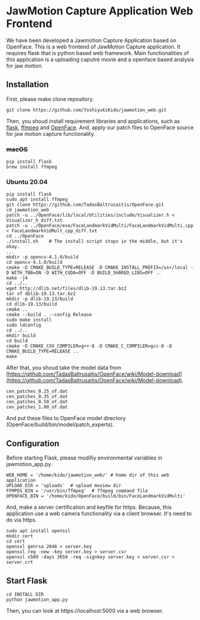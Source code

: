 # JawMotion Capture Application Web Frontend
We have been developed a Jawmotion Capture Application based on OpenFace. This is a web frontend of JawMotion Capture application.
It requires flask that is python based web framework.
Main functionalities of this application is a uploading caputre movie and a openface based analysis for jaw motion.

## Installation
First, please make clone repository.
```
git clone https://github.com/YoshiyukiKido/jawmotion_web.git
```
Then, you shoud install requirement libraries and applications, such as [flask](https://flask.palletsprojects.com/en/2.0.x/), [ffmpeg](https://www.ffmpeg.org/) and [OpenFace](https://github.com/TadasBaltrusaitis/OpenFace/wiki/Model-download).
And, apply our patch files to OpenFace source for jaw motion capture functionality.

### ~~macOS~~
```
pip install flask
brew install ffmpeg
```

### Ubuntu 20.04
```
pip install flask
sudo apt install ffmpeg
git clone https://github.com/TadasBaltrusaitis/OpenFace.git
cd jawmotion_web
patch -u ../OpenFace/lib/local/Utilities/include/Visualizer.h < Visualizer_h_diff.txt
patch -u ../OpenFace/exe/FaceLandmarkVidMulti/FaceLandmarkVidMulti.cpp < FaceLandmarkVidMult_cpp_diff.txt
cd ../OpenFace
./install.sh    # The install script stops in the middle, but it's okay.
...
mkdir -p opencv-4.1.0/build
cd opencv-4.1.0/build
cmake -D CMAKE_BUILD_TYPE=RELEASE -D CMAKE_INSTALL_PREFIX=/usr/local -D WITH_TBB=ON -D WITH_CUDA=OFF -D BUILD_SHARED_LIBS=OFF ..
make -j4
cd ../..
wget http://dlib.net/files/dlib-19.13.tar.bz2
tar xf dblib-19.13.tar.bz2
mkdir -p dlib-19.13/build
cd dlib-19.13/build
cmake ..
cmake --build . --config Release
sudo make install
sudo ldconfig
cd ../..
mkdir build
cd build
cmake -D CMAKE_CXX_COMPILER=g++-8 -D CMAKE_C_COMPILER=gcc-8 -D CMAKE_BUILD_TYPE=RELEASE ..
make
```

After that, you shoud take the model data from [https://github.com/TadasBaltrusaitis/OpenFace/wiki/Model-download](https://github.com/TadasBaltrusaitis/OpenFace/wiki/Model-download).
```
cen_patches_0.25_of.dat
cen_patches_0.35_of.dat
cen_patches_0.50_of.dat
cen_patches_1.00_of.dat
```
And put these files to OpenFace model directory (OpenFace/build/bin/model/patch_experts).

## Configuration
Before starting Flask, please modifiy environmental variables in jawmotion_app.py.
```
WEB_HOME = '/home/kido/jawmotion_web/' # home dir of this web application
UPLOAD_DIR = 'uploads'  # upload moview dir
FFMPEG_BIN = '/usr/bin/ffmpeg'  # ffmpeg command file
OPENFACE_BIN = '/home/kido/OpenFace/build/bin/FaceLandmarkVidMulti'
```
And, make a server certification and keyfile for https. Because, this application use a web camera functionality via a client browser. It's need to do via https.
```
sudo apt install openssl
mkdir cert
cd cert
openssl genrsa 2048 > server.key
openssl req -new -key server.key > server.csr
openssl x509 -days 3650 -req -signkey server.key < server.csr > server.crt
```

## Start Flask
```
cd INSTALL DIR
python jawmotion_app.py
```
Then, you can look at https://localhost:5000 via a web browser.

